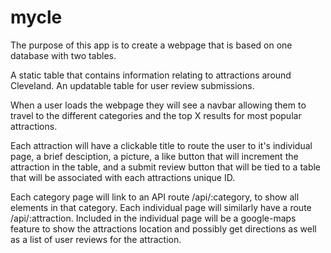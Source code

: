# mycle

The purpose of this app is to create a webpage that is based on one database with two tables.

A static table that contains information relating to attractions around Cleveland.
An updatable table for user review submissions.

When a user loads the webpage they will see a navbar allowing them to travel to the different categories and the top X results for most popular attractions.

Each attraction will have a clickable title to route the user to it's individual page, a brief desciption, a picture, a like button that will increment the attraction in the table, and a submit review button that will be tied to a table that will be associated with each attractions unique ID.

Each category page will link to an API route /api/:category, to show all elements in that category. Each individual page will similarly have a route /api/:attraction. Included in the individual page will be a google-maps feature to show the attractions location and possibly get directions as well as a list of user reviews for the attraction.